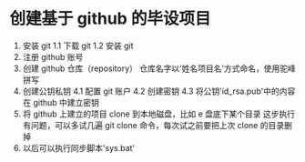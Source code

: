 # 创建基于 github 的毕设项目

1. 安装 git
   1.1 下载 git
   1.2 安装 git
2. 注册 github 账号
3. 创建 github 仓库（repository）
   仓库名字以'姓名项目名'方式命名，使用驼峰拼写
4. 创建公钥私钥
   4.1 配置 git 账户
   4.2 创建密钥
   4.3 将公钥'id_rsa.pub'中的内容在 github 中建立密钥
5. 将 github 上建立的项目 clone 到本地磁盘，比如 e 盘底下某个目录
   这步执行有问题，可以多试几遍 git clone 命令，每次试之前要把上次 clone 的目录删掉
6. 以后可以执行同步脚本'sys.bat'
